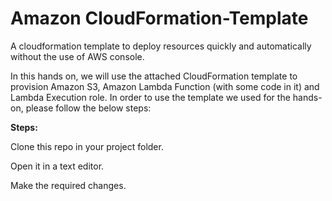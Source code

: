 # Amazon CloudFormation-Template

A cloudformation template to deploy resources quickly and automatically without the use of AWS console.

In this hands on, we will use the attached CloudFormation template to provision Amazon S3, Amazon Lambda Function (with some code in it) and Lambda Execution role. In order to use the template we used for the hands-on, please follow the below steps:

**Steps:**

Clone this repo in your project folder.

Open it in a text editor.

Make the required changes.
